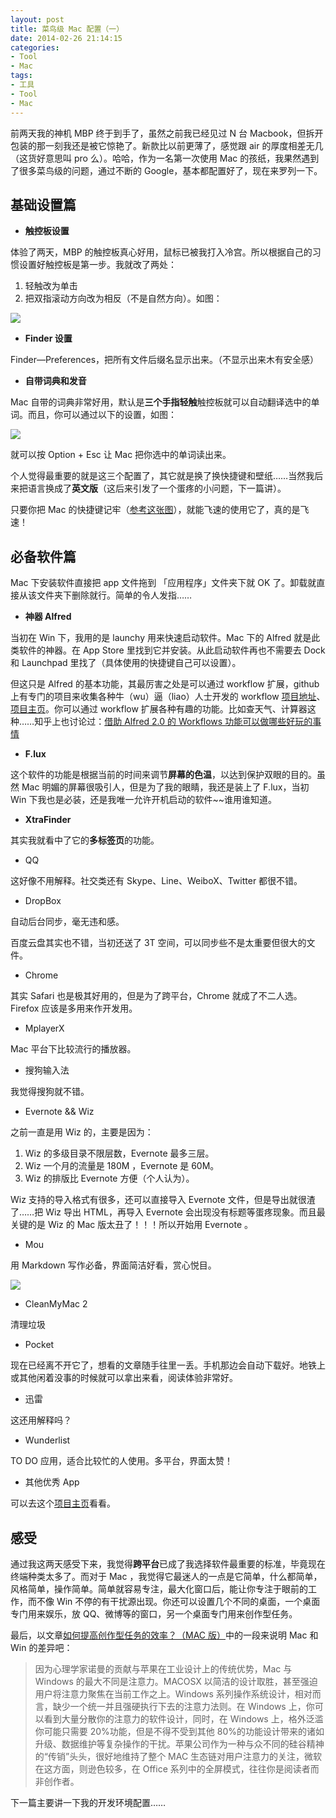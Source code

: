 ```yaml
---
layout: post
title: 菜鸟级 Mac 配置（一）
date: 2014-02-26 21:14:15
categories:
- Tool
- Mac
tags:
- 工具
- Tool
- Mac
---
```


前两天我的神机 MBP 终于到手了，虽然之前我已经见过 N 台 Macbook，但拆开包装的那一刻我还是被它惊艳了。新款比以前更薄了，感觉跟 air 的厚度相差无几（这货好意思叫 pro 么）。哈哈，作为一名第一次使用 Mac 的孩纸，我果然遇到了很多菜鸟级的问题，通过不断的 Google，基本都配置好了，现在来罗列一下。

## 基础设置篇

- **触控板设置**

体验了两天，MBP 的触控板真心好用，鼠标已被我打入冷宫。所以根据自己的习惯设置好触控板是第一步。我就改了两处：

1.  轻触改为单击
2.  把双指滚动方向改为相反（不是自然方向）。如图：

![][1]


- **Finder 设置**

Finder—Preferences，把所有文件后缀名显示出来。（不显示出来木有安全感）



- **自带词典和发音**

Mac 自带的词典非常好用，默认是**三个手指轻触**触控板就可以自动翻译选中的单词。而且，你可以通过以下的设置，如图：

![][2]

就可以按 Option + Esc 让 Mac 把你选中的单词读出来。

个人觉得最重要的就是这三个配置了，其它就是换了换快捷键和壁纸……当然我后来把语言换成了**英文版**（这后来引发了一个蛋疼的小问题，下一篇讲）。

只要你把 Mac 的快捷键记牢（[参考这张图](https://geekpluxblog.oss-cn-hongkong.aliyuncs.com/mac-config/mac-shortcuts.png?x-oss-process=style/zip)），就能飞速的使用它了，真的是飞速！

## 必备软件篇

Mac 下安装软件直接把 app 文件拖到 「应用程序」文件夹下就 OK 了。卸载就直接从该文件夹下删除就行。简单的令人发指……

- **神器 Alfred**

当初在 Win 下，我用的是 launchy 用来快速启动软件。Mac 下的 Alfred 就是此类软件的神器。在 App Store 里找到它并安装。从此启动软件再也不需要去 Dock 和 Launchpad 里找了（具体使用的快捷键自己可以设置）。

但这只是 Alfred 的基本功能，其最厉害之处是可以通过 workflow 扩展，github 上有专门的项目来收集各种牛（wu）逼（liao）人士开发的 workflow [项目地址](https://github.com/hzlzh/AlfredWorkflow.com)、[项目主页](http://www.alfredworkflow.com/)。你可以通过 workflow 扩展各种有趣的功能。比如查天气、计算器这种……知乎上也讨论过：[借助 Alfred 2.0 的 Workflows 功能可以做哪些好玩的事情](http://www.zhihu.com/question/20656680)

- **F.lux**

这个软件的功能是根据当前的时间来调节**屏幕的色温**，以达到保护双眼的目的。虽然 Mac 明媚的屏幕很吸引人，但是为了我的眼睛，我还是装上了 F.lux，当初 Win 下我也是必装，还是我唯一允许开机启动的软件~~谁用谁知道。

- **XtraFinder**

其实我就看中了它的**多标签页**的功能。

- QQ

这好像不用解释。社交类还有 Skype、Line、WeiboX、Twitter 都很不错。

- DropBox

自动后台同步，毫无违和感。

百度云盘其实也不错，当初还送了 3T 空间，可以同步些不是太重要但很大的文件。

- Chrome

其实 Safari 也是极其好用的，但是为了跨平台，Chrome 就成了不二人选。Firefox 应该是多用来作开发用。

- MplayerX

Mac 平台下比较流行的播放器。

- 搜狗输入法

我觉得搜狗就不错。

- Evernote && Wiz

之前一直是用 Wiz 的，主要是因为：

1.  Wiz 的多级目录不限层数，Evernote 最多三层。
2.  Wiz 一个月的流量是 180M ，Evernote 是 60M。
3.  Wiz 的排版比 Evernote 方便（个人认为）。

Wiz 支持的导入格式有很多，还可以直接导入 Evernote 文件，但是导出就很渣了……把 Wiz 导出 HTML，再导入 Evernote 会出现没有标题等蛋疼现象。而且最关键的是 Wiz 的 Mac 版太丑了！！！所以开始用 Evernote 。

- Mou

用 Markdown 写作必备，界面简洁好看，赏心悦目。

![][3]

- CleanMyMac 2

清理垃圾

- Pocket

现在已经离不开它了，想看的文章随手往里一丢。手机那边会自动下载好。地铁上或其他闲着没事的时候就可以拿出来看，阅读体验非常好。

- 迅雷

这还用解释吗？

- Wunderlist

TO DO 应用，适合比较忙的人使用。多平台，界面太赞！

- 其他优秀 App

可以去这个[项目主页](https://github.com/hzlzh/Best-App)看看。

## 感受

通过我这两天感受下来，我觉得**跨平台**已成了我选择软件最重要的标准，毕竟现在终端种类太多了。而对于 Mac ，我觉得它最迷人的一点是它简单，什么都简单，风格简单，操作简单。简单就容易专注，最大化窗口后，能让你专注于眼前的工作，而不像 Win 不停的有干扰源出现。你还可以设置几个不同的桌面，一个桌面专门用来娱乐，放 QQ、微博等的窗口，另一个桌面专门用来创作型任务。

最后，以文章[如何提高创作型任务的效率？（MAC 版）](http://www.yangzhiping.com/psy/mac.html)中的一段来说明 Mac 和 Win 的差异吧：

> 因为心理学家诺曼的贡献与苹果在工业设计上的传统优势，Mac 与 Windows 的最大不同是注意力。MACOSX 以简洁的设计取胜，甚至强迫用户将注意力聚焦在当前工作之上。Windows 系列操作系统设计，相对而言，缺少一个统一并且强硬执行下去的注意力法则。在 Windows 上，你可以看到大量分散你的注意力的软件设计，同时，在 Windows 上，格外泛滥你可能只需要 20%功能，但是不得不受到其他 80%的功能设计带来的诸如升级、数据维护等复杂操作的干扰。苹果公司作为一种与众不同的硅谷精神的“传销”头头，很好地维持了整个 MAC 生态链对用户注意力的关注，微软在这方面，则逊色较多，在 Office 系列中的全屏模式，往往你是阅读者而非创作者。

下一篇主要讲一下我的开发环境配置……


[1]: https://geekpluxblog.oss-cn-hongkong.aliyuncs.com/mac-config/mac-config1.png?x-oss-process=style/zip
[2]: https://geekpluxblog.oss-cn-hongkong.aliyuncs.com/mac-config/mac-config2.png?x-oss-process=style/zip
[3]: https://geekpluxblog.oss-cn-hongkong.aliyuncs.com/mac-config/mac-config3.png?x-oss-process=style/zip
